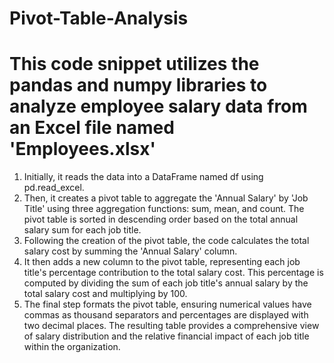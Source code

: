 # Pivot-Table-Analysis
# This code snippet utilizes the pandas and numpy libraries to analyze employee salary data from an Excel file named 'Employees.xlsx' #
1. Initially, it reads the data into a DataFrame named df using pd.read_excel.
2. Then, it creates a pivot table to aggregate the 'Annual Salary' by 'Job Title' using three aggregation functions: sum, mean, and count.
The pivot table is sorted in descending order based on the total annual salary sum for each job title.
3. Following the creation of the pivot table, the code calculates the total salary cost by summing the 'Annual Salary' column.
4. It then adds a new column to the pivot table, representing each job title's percentage contribution to the total salary cost. This percentage is computed by dividing the sum of each job title's annual salary by the total salary cost and multiplying by 100.
5. The final step formats the pivot table, ensuring numerical values have commas as thousand separators and percentages are displayed with two decimal places. The resulting table provides a comprehensive view of salary distribution and the relative financial impact of each job title within the organization.






